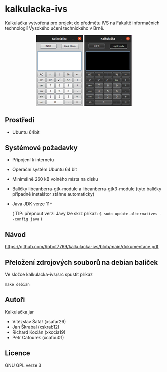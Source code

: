 # kalkulacka-ivs
Kalkulačka vytvořená pro projekt do předmětu IVS na Fakultě informačních technologií Vysokého učení technického v Brně.

<p align="center">
    <img width=30% src="https://github.com/Robot7769/kalkulacka-ivs/blob/main/screenshot.png?raw=true" alt="Světlý mód kalkulačky">
    <img width=30% src="https://github.com/Robot7769/kalkulacka-ivs/blob/main/screenshot2.png?raw=true" alt="Tmavý mód kalkulačky">
</p>



Prostředí
---------
- Ubuntu 64bit

Systémové požadavky
-------------------
- Připojení k internetu
- Operační systém Ubuntu 64 bit
- Minimálně 260 kB volného místa na disku
- Balíčky libcanberra-gtk-module a libcanberra-gtk3-module (tyto balíčky případně instalátor stáhne automaticky)
- Java JDK verze 11+

  ( TIP: přepnout verzi Javy lze skrz příkaz:
  `$ sudo update-alternatives --config java` )

Návod
-----
https://github.com/Robot7769/kalkulacka-ivs/blob/main/dokumentace.pdf

Přeložení zdrojových souborů na debian balíček
----------------------------------------------
Ve složce kalkulacka-ivs/src spustit příkaz

`make debian`


Autoři
------
Kalkulačka.jar
- Vítězslav Šafář (xsafar26)
- Jan Škrabal     (xskrab12)
- Richard Kocián  (xkocia19)
- Petr Cafourek   (xcafou01)

Licence
-------
GNU GPL verze 3

